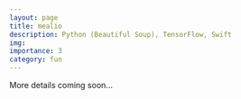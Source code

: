 ```yaml
---
layout: page
title: mealio
description: Python (Beautiful Soup), TensorFlow, Swift
img: 
importance: 3
category: fun
---
```


More details coming soon...
